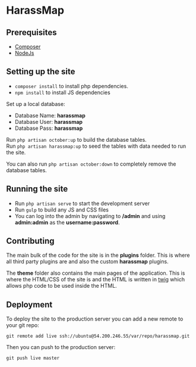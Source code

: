 # HarassMap

## Prerequisites

* [Composer](https://getcomposer.org/doc/00-intro.md)
* [NodeJs](https://nodejs.org/en/download/)

## Setting up the site

* `composer install` to install php dependencies.
* `npm install` to install JS dependencies

Set up a local database:

* Database Name: **harassmap**
* Database User: **harassmap**
* Database Pass: **harassmap**

Run `php artisan october:up` to build the database tables.  
Run `php artisan harassmap:up` to seed the tables with data needed to run the site.

You can also run `php artisan october:down` to completely remove the database tables.

## Running the site

* Run `php artisan serve` to start the development server
* Run `gulp` to build any JS and CSS files
* You can log into the admin by navigating to **/admin** and using **admin:admin** as the **username:password**.

## Contributing

The main bulk of the code for the site is in the **plugins** folder. This is where all third party plugins are and also the custom **harassmap** plugins.

The **theme** folder also contains the main pages of the application. This is where the HTML/CSS of the site is and the HTML is written in [twig](https://twig.symfony.com/) which allows php code to be used inside the HTML.

## Deployment

To deploy the site to the production server you can add a new remote to your git repo:

```
git remote add live ssh://ubuntu@54.200.246.55/var/repo/harassmap.git
```

Then you can push to the production server:

```
git push live master
```
